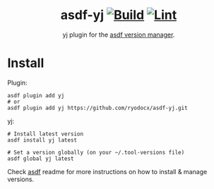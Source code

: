 <div align="center">

# asdf-yj [![Build](https://github.com/ryodocx/asdf-yj/actions/workflows/build.yml/badge.svg)](https://github.com/ryodocx/asdf-yj/actions/workflows/build.yml) [![Lint](https://github.com/ryodocx/asdf-yj/actions/workflows/lint.yml/badge.svg)](https://github.com/ryodocx/asdf-yj/actions/workflows/lint.yml)

[yj](https://github.com/sclevine/yj) plugin for the [asdf version manager](https://asdf-vm.com).

</div>

# Install

Plugin:

```shell
asdf plugin add yj
# or
asdf plugin add yj https://github.com/ryodocx/asdf-yj.git
```

yj:

```shell
# Install latest version
asdf install yj latest

# Set a version globally (on your ~/.tool-versions file)
asdf global yj latest
```

Check [asdf](https://github.com/asdf-vm/asdf) readme for more instructions on how to
install & manage versions.
